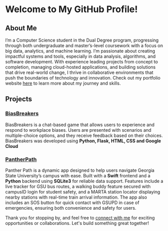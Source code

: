 # Welcome to My GitHub Profile!

## About Me
I’m a Computer Science student in the Dual Degree program, progressing through both undergraduate and master’s-level coursework with a focus on big data, analytics, and machine learning. I’m passionate about creating impactful systems and tools, especially in data analysis, algorithms, and software development. With experience leading projects from concept to completion, managing cloud-hosted applications, and building solutions that drive real-world change, I thrive in collaborative environments that push the boundaries of technology and innovation. Check out my portfolio website [here](https://linnerlek.com) to learn more about my journey and skills.

## Projects
### [BiasBreakers](https://github.com/linnerlek/BiasBreakers)
BiasBreakers is a chat-based game that allows users to experience and respond to workplace biases. Users are presented with scenarios and multiple-choice options, and they receive feedback based on their choices. BiasBreakers was developed using **Python, Flask, HTML, CSS and Google Cloud**

### [PantherPath](https://github.com/linnerlek/PantherPath)
Panther Path is a dynamic app designed to help users navigate Georgia State University’s campus with ease. Built with a **Swift** frontend and a **Python** backend using **SQLite3** for reliable data support. Features include a live tracker for GSU bus routes, a walking buddy feature secured with campusID login for student safety, and a MARTA station locator displaying nearby stations with real-time train arrival information. The app also includes an SOS button for quick contact with GSUPD in case of emergencies, ensuring both convenience and safety for users.

Thank you for stopping by, and feel free to [connect with me](https://www.linkedin.com/in/linnerlek/) for exciting opportunities or collaborations. Let's build something great together!
